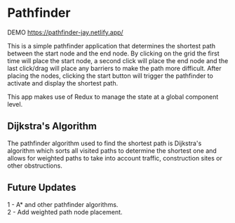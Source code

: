 # Pathfinder
DEMO https://pathfinder-jay.netlify.app/

This is a simple pathfinder application that determines the shortest path between the start node and the end node. By clicking on the grid the first time will place the start node, a second click will place the end node and the last click/drag will place any barriers to make the path more difficult. After placing the nodes, clicking the start button will trigger the pathfinder to activate and display the shortest path.

This app makes use of Redux to manage the state at a global component level.

## Dijkstra's Algorithm
The pathfinder algorithm used to find the shortest path is Dijkstra's algorithm which sorts all visited paths to determine the shortest one and allows for weighted paths to take into account traffic, construction sites or other obstructions.

## Future Updates
1 - A* and other pathfinder algorithms.<br/>
2 - Add weighted path node placement.<br/>
